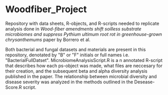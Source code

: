 # Woodfiber_Project
Repository with data sheets, R-objects, and R-scripts needed to replicate analysis done in *Wood-fiber amendments shift soilless substrate microbiomes and suppress Pythium ultimum root rot in greenhouse-grown chrysanthemums* paper by Borrero et al. 

Both bacterial and fungal datasets and materials are present in this repository, denotated by "B" or "F" initials or full names i.e. "BacterialFullDatset". MicrobiomeAnalysisScript.R is a n annotated R-script that describes how each ps-object was made, what files are neccesary for their creation, and the subsequent beta and alpha diversity analysis published in the paper. The relationship between microbial diversity and disease severity was analyzed in the methods outlined in the Desease-Score.R script. 
